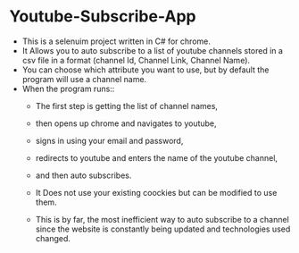 # Youtube-Subscribe-App

* This is a selenuim project written in C# for chrome.
* It Allows you to auto subscribe to a list of youtube channels stored in a csv file in a format (channel Id, Channel Link, Channel Name).
* You can choose which attribute you want to use, but by default the program will use a channel name.
* When the program runs::
     * The first step is getting the list of channel names,
     * then opens up chrome and navigates to youtube,
     * signs in using your email and password,
     * redirects to youtube and enters the name of the youtube channel,
     * and then auto subscribes.
      
   * It Does not use your existing coockies but can be modified to use them.
   * This is by far, the most inefficient way to auto subscribe to a channel since the website is constantly being updated and technologies used changed. 
